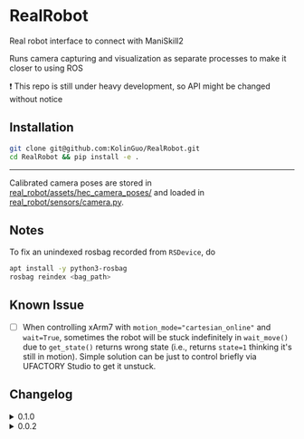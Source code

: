 # RealRobot
Real robot interface to connect with ManiSkill2

Runs camera capturing and visualization as separate processes to make it closer to using ROS

:exclamation: This repo is still under heavy development, so API might be changed without notice

## Installation

```bash
git clone git@github.com:KolinGuo/RealRobot.git
cd RealRobot && pip install -e .
```

---

Calibrated camera poses are stored in [real_robot/assets/hec_camera_poses/](real_robot/assets/hec_camera_poses) and
loaded in [real_robot/sensors/camera.py](real_robot/sensors/camera.py).

## Notes

To fix an unindexed rosbag recorded from `RSDevice`, do
```bash
apt install -y python3-rosbag
rosbag reindex <bag_path>
```

## Known Issue
- [ ] When controlling xArm7 with `motion_mode="cartesian_online"` and `wait=True`,
  sometimes the robot will be stuck indefinitely in `wait_move()` due to `get_state()`
  returns wrong state (i.e., returns `state=1` thinking it's still in motion).
  Simple solution can be just to control briefly via UFACTORY Studio to get it unstuck.

## Changelog

<details>
<summary>0.1.0</summary>
<p>

### New features
* Added `SharedObject` to create/mount objects stored in `SharedMemory`
* Enabled `RSDevice` to run as a separate process (now `Camera` will create
  `RSDevice` as a separate process)
* Enabled `RSDevice` to record camera streams as a rosbag file
* Enabled `XArm7` to run as a separate process (for streaming robot states)
* Enabled `CV2Visualizer` and `O3DGUIVisualizer` to run as separate processes (for visualization)
* Added a default `FileHandler` to all Logger created through `real_robot.utils.logger.get_logger`

### API changes
* `real_robot.agents.xarm`
  * Change `XArm7` parameters for clarity (`safety_boundary` => `safety_boundary_mm`, `boundary_clip_eps` => `boundary_clip_mm`)
  * Add `get_gripper_position()` to get gripper opening width in mm or m
  * Add `gripper_speed` parameter to `set_action()` to control gripper speed
* `real_robot.utils.visualization.visualizer`
  * Rename `Visualizer` method `show_observation()` => `show_obs()`
* `real_robot.sensors.camera`
  * `CameraConfig` now accepts an `fps` parameter
  * Rename `CameraConfig` parameter `parent_pose_fn` => `parent_pose_so_name`
* `real_robot.utils.realsense`
  * `RSDevice` now accepts `device_sn` instead of an `rs.device`
  * `RSDevice` now accepts `color_config` and `depth_config` as parameters
    (`width`, `height`, `fps`) instead of `rs.config`

### Other changes
* `real_robot.agents.xarm`
  * `XArm7` will not clear *"Safety Boundary Limit"* error automatically in `set_action()`
  * For `motion_mode == "position"`, switch from using `set_tool_position()` to `set_position()`
  * Enable gripper and set to maximum speed in `reset()`
* Remove all Loggers created as global variables (they will be created
  at import, which might not be saved under `REAL_ROBOT_LOG_DIR`)
* Bugfix in xArm-Python-SDK: enable `wait=True` for modes other than position mode

</p>
</details>

<details>
<summary>0.0.2</summary>
<p>

* Added motion_mode to XArm7 agent
* Added several control_mode: `pd_ee_pos`, `pd_ee_pose_axangle`,
`pd_ee_delta_pose_axangle`, `pd_ee_pose_quat`, `pd_ee_delta_pose_quat`

</p>
</details>
